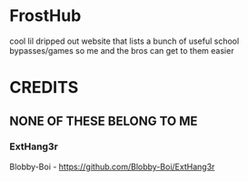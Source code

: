 # FrostHub
cool lil dripped out website that lists a bunch of useful school bypasses/games so me and the bros can get to them easier

# CREDITS

## NONE OF THESE BELONG TO ME

### ExtHang3r
Blobby-Boi - https://github.com/Blobby-Boi/ExtHang3r




